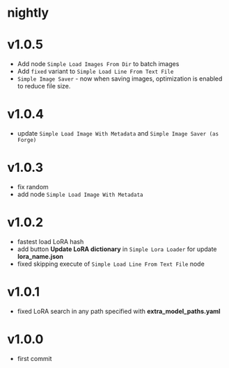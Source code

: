 # nightly
# v1.0.5
- Add node `Simple Load Images From Dir` to batch images
- Add `fixed` variant to `Simple Load Line From Text File`
- `Simple Image Saver` - now when saving images, optimization is enabled to reduce file size.
# v1.0.4
- update `Simple Load Image With Metadata` and `Simple Image Saver (as Forge)`
# v1.0.3
- fix random
- add node `Simple Load Image With Metadata`
# v1.0.2
- fastest load LoRA hash
- add button **Update LoRA dictionary** in `Simple Lora Loader` for update **lora_name.json**
- fixed skipping execute of `Simple Load Line From Text File` node
# v1.0.1
- fixed LoRA search in any path specified with **extra_model_paths.yaml**
# v1.0.0
- first commit
